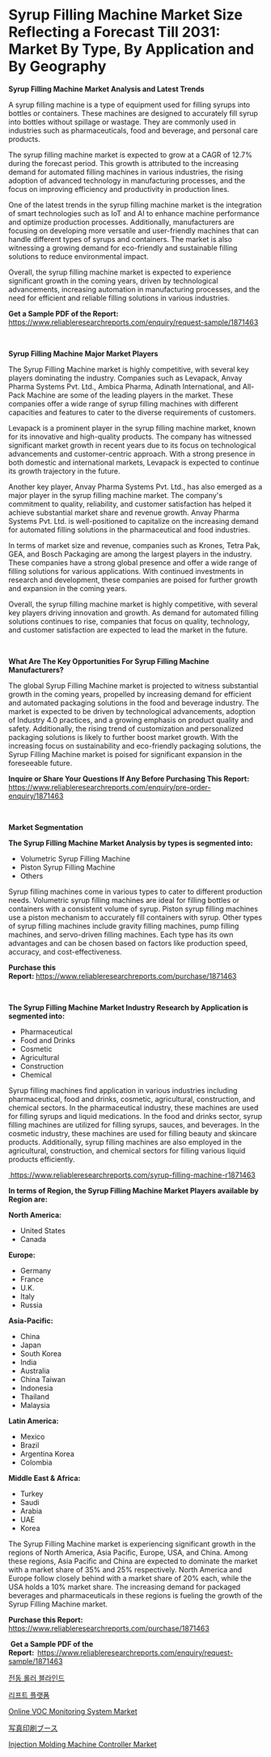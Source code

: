 <p><h1>Syrup Filling Machine Market Size Reflecting a Forecast Till 2031: Market By Type, By Application and By Geography</h1></p><p><strong>Syrup Filling Machine Market Analysis and Latest Trends</strong></p>
<p><p>A syrup filling machine is a type of equipment used for filling syrups into bottles or containers. These machines are designed to accurately fill syrup into bottles without spillage or wastage. They are commonly used in industries such as pharmaceuticals, food and beverage, and personal care products. </p><p>The syrup filling machine market is expected to grow at a CAGR of 12.7% during the forecast period. This growth is attributed to the increasing demand for automated filling machines in various industries, the rising adoption of advanced technology in manufacturing processes, and the focus on improving efficiency and productivity in production lines. </p><p>One of the latest trends in the syrup filling machine market is the integration of smart technologies such as IoT and AI to enhance machine performance and optimize production processes. Additionally, manufacturers are focusing on developing more versatile and user-friendly machines that can handle different types of syrups and containers. The market is also witnessing a growing demand for eco-friendly and sustainable filling solutions to reduce environmental impact. </p><p>Overall, the syrup filling machine market is expected to experience significant growth in the coming years, driven by technological advancements, increasing automation in manufacturing processes, and the need for efficient and reliable filling solutions in various industries.</p></p>
<p><strong>Get a Sample PDF of the Report:&nbsp;</strong> <a href="https://www.reliableresearchreports.com/enquiry/request-sample/1871463">https://www.reliableresearchreports.com/enquiry/request-sample/1871463</a></p>
<p>&nbsp;</p>
<p><strong>Syrup Filling Machine Major Market Players</strong></p>
<p><p>The Syrup Filling Machine market is highly competitive, with several key players dominating the industry. Companies such as Levapack, Anvay Pharma Systems Pvt. Ltd., Ambica Pharma, Adinath International, and All-Pack Machine are some of the leading players in the market. These companies offer a wide range of syrup filling machines with different capacities and features to cater to the diverse requirements of customers.</p><p>Levapack is a prominent player in the syrup filling machine market, known for its innovative and high-quality products. The company has witnessed significant market growth in recent years due to its focus on technological advancements and customer-centric approach. With a strong presence in both domestic and international markets, Levapack is expected to continue its growth trajectory in the future.</p><p>Another key player, Anvay Pharma Systems Pvt. Ltd., has also emerged as a major player in the syrup filling machine market. The company's commitment to quality, reliability, and customer satisfaction has helped it achieve substantial market share and revenue growth. Anvay Pharma Systems Pvt. Ltd. is well-positioned to capitalize on the increasing demand for automated filling solutions in the pharmaceutical and food industries.</p><p>In terms of market size and revenue, companies such as Krones, Tetra Pak, GEA, and Bosch Packaging are among the largest players in the industry. These companies have a strong global presence and offer a wide range of filling solutions for various applications. With continued investments in research and development, these companies are poised for further growth and expansion in the coming years.</p><p>Overall, the syrup filling machine market is highly competitive, with several key players driving innovation and growth. As demand for automated filling solutions continues to rise, companies that focus on quality, technology, and customer satisfaction are expected to lead the market in the future.</p></p>
<p>&nbsp;</p>
<p><strong>What Are The Key Opportunities For Syrup Filling Machine Manufacturers?</strong></p>
<p><p>The global Syrup Filling Machine market is projected to witness substantial growth in the coming years, propelled by increasing demand for efficient and automated packaging solutions in the food and beverage industry. The market is expected to be driven by technological advancements, adoption of Industry 4.0 practices, and a growing emphasis on product quality and safety. Additionally, the rising trend of customization and personalized packaging solutions is likely to further boost market growth. With the increasing focus on sustainability and eco-friendly packaging solutions, the Syrup Filling Machine market is poised for significant expansion in the foreseeable future.</p></p>
<p><strong>Inquire or Share Your Questions If Any Before Purchasing This Report:</strong> <a href="https://www.reliableresearchreports.com/enquiry/pre-order-enquiry/1871463">https://www.reliableresearchreports.com/enquiry/pre-order-enquiry/1871463</a></p>
<p>&nbsp;</p>
<p><strong>Market Segmentation</strong></p>
<p><strong>The Syrup Filling Machine Market Analysis by types is segmented into:</strong></p>
<p><ul><li>Volumetric Syrup Filling Machine</li><li>Piston Syrup Filling Machine</li><li>Others</li></ul></p>
<p><p>Syrup filling machines come in various types to cater to different production needs. Volumetric syrup filling machines are ideal for filling bottles or containers with a consistent volume of syrup. Piston syrup filling machines use a piston mechanism to accurately fill containers with syrup. Other types of syrup filling machines include gravity filling machines, pump filling machines, and servo-driven filling machines. Each type has its own advantages and can be chosen based on factors like production speed, accuracy, and cost-effectiveness.</p></p>
<p><strong>Purchase this Report:&nbsp;</strong><a href="https://www.reliableresearchreports.com/purchase/1871463">https://www.reliableresearchreports.com/purchase/1871463</a></p>
<p>&nbsp;</p>
<p><strong>The Syrup Filling Machine Market Industry Research by Application is segmented into:</strong></p>
<p><ul><li>Pharmaceutical</li><li>Food and Drinks</li><li>Cosmetic</li><li>Agricultural</li><li>Construction</li><li>Chemical</li></ul></p>
<p><p>Syrup filling machines find application in various industries including pharmaceutical, food and drinks, cosmetic, agricultural, construction, and chemical sectors. In the pharmaceutical industry, these machines are used for filling syrups and liquid medications. In the food and drinks sector, syrup filling machines are utilized for filling syrups, sauces, and beverages. In the cosmetic industry, these machines are used for filling beauty and skincare products. Additionally, syrup filling machines are also employed in the agricultural, construction, and chemical sectors for filling various liquid products efficiently.</p></p>
<p><a href="https://www.reliableresearchreports.com/syrup-filling-machine-r1871463">&nbsp;https://www.reliableresearchreports.com/syrup-filling-machine-r1871463</a></p>
<p><strong>In terms of Region, the Syrup Filling Machine Market Players available by Region are:</strong></p>
<p>
    <p> <strong> North America: </strong>
        <ul>
            <li>United States</li>
            <li>Canada</li>
        </ul>
        </p> 
    <p> <strong> Europe: </strong>
        <ul>
            <li>Germany</li>
            <li>France</li>
            <li>U.K.</li>
            <li>Italy</li>
            <li>Russia</li>
        </ul>
        </p> 
    <p> <strong> Asia-Pacific: </strong>
        <ul>
            <li>China</li>
            <li>Japan</li>
            <li>South Korea</li>
            <li>India</li>
            <li>Australia</li>
            <li>China Taiwan</li>
            <li>Indonesia</li>
            <li>Thailand</li>
            <li>Malaysia</li>
        </ul>
        </p> 
    <p> <strong> Latin America: </strong>
        <ul>
            <li>Mexico</li>
            <li>Brazil</li>
            <li>Argentina Korea</li>
            <li>Colombia</li>
        </ul>
        </p> 
    <p> <strong> Middle East & Africa: </strong>
        <ul>
            <li>Turkey</li>
            <li>Saudi</li>
            <li>Arabia</li>
            <li>UAE</li>
            <li>Korea</li>
        </ul>
    </p>
    </p>
<p><p>The Syrup Filling Machine market is experiencing significant growth in the regions of North America, Asia Pacific, Europe, USA, and China. Among these regions, Asia Pacific and China are expected to dominate the market with a market share of 35% and 25% respectively. North America and Europe follow closely behind with a market share of 20% each, while the USA holds a 10% market share. The increasing demand for packaged beverages and pharmaceuticals in these regions is fueling the growth of the Syrup Filling Machine market.</p></p>
<p><strong>Purchase this Report: </strong><a href="https://www.reliableresearchreports.com/purchase/1871463">https://www.reliableresearchreports.com/purchase/1871463</a></p>
<p>&nbsp;<strong>Get a Sample PDF of the Report:&nbsp;&nbsp;</strong><a href="https://www.reliableresearchreports.com/enquiry/request-sample/1871463">https://www.reliableresearchreports.com/enquiry/request-sample/1871463</a></p>
<p><strong></strong></p>
<p><p><a href="https://github.com/ZacharyScthmitt4465/Market-Research-Report-List-1/blob/main/537155633455.md">전동 롤러 블라인드</a></p><p><a href="https://github.com/lkwggful07722/Market-Research-Report-List-1/blob/main/303171233454.md">리프트 플랫폼</a></p><p><a href="https://github.com/FassouRP/Market-Research-Report-List-4/blob/main/online-voc-monitoring-system-market.md">Online VOC Monitoring System Market</a></p><p><a href="https://github.com/mohamedbakry57/Market-Research-Report-List-3/blob/main/363810137405.md">写真印刷ブース</a></p><p><a href="https://github.com/ruddyyedelwadw/Market-Research-Report-List-2/blob/main/injection-molding-machine-controller-market.md">Injection Molding Machine Controller Market</a></p></p>